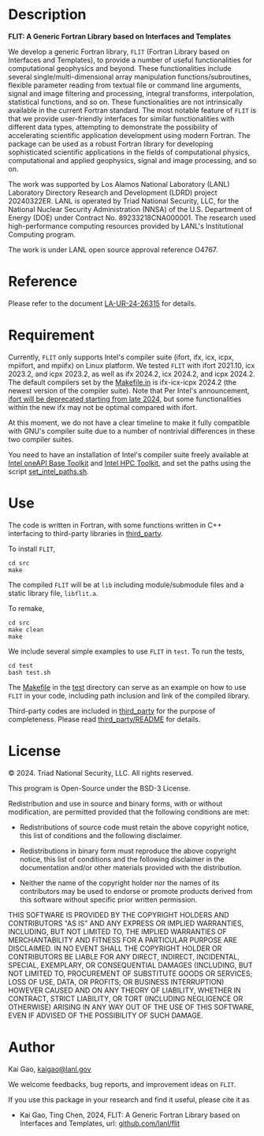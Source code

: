 # Description
**FLIT: A Generic Fortran Library based on Interfaces and Templates**

We develop a generic Fortran library, `FLIT` (Fortran Library based on Interfaces and Templates), to provide a number of useful functionalities for computational geophysics and beyond. These functionalities include several single/multi-dimensional array manipulation functions/subroutines, flexible parameter reading from textual file or command line arguments, signal and image filtering and processing, integral transforms, interpolation, statistical functions, and so on. These functionalities are not intrinsically available in the current Fortran standard. The most notable feature of `FLIT` is that we provide user-friendly interfaces for similar functionalities with different data types, attempting to demonstrate the possibility of accelerating scientific application development using modern Fortran. The package can be used as a robust Fortran library for developing sophisticated scientific applications in the fields of computational physics, computational and applied geophysics, signal and image processing, and so on. 

The work was supported by Los Alamos National Laboratory (LANL) Laboratory Directory Research and Development (LDRD) project 20240322ER. LANL is operated by Triad National Security, LLC, for the National Nuclear Security Administration (NNSA) of the U.S. Department of Energy (DOE) under Contract No. 89233218CNA000001. The research used high-performance computing resources provided by LANL's Institutional Computing program. 

The work is under LANL open source approval reference O4767.

# Reference
Please refer to the document [LA-UR-24-26315](doc/doc_libflit.pdf) for details. 

# Requirement
Currently, `FLIT` only supports Intel's compiler suite (ifort, ifx, icx, icpx, mpiifort, and mpiifx) on Linux platform. We tested `FLIT` with ifort 2021.10, icx 2023.2, and icpx 2023.2, as well as ifx 2024.2, icx 2024.2, and icpx 2024.2. The default compilers set by the [Makefile.in](src/Makefile.in) is ifx-icx-icpx 2024.2 (the newest version of the compiler suite). Note that Per Intel's announcement, [ifort will be deprecated starting from late 2024](https://www.intel.com/content/www/us/en/developer/articles/guide/porting-guide-for-ifort-to-ifx.html), but some functionalities within the new ifx may not be optimal compared with ifort. 

At this moment, we do not have a clear timeline to make it fully compatible with GNU's compiler suite due to a number of nontrivial differences in these two compiler suites. 

You need to have an installation of Intel's compiler suite freely available at [Intel oneAPI Base Toolkit](https://www.intel.com/content/www/us/en/developer/tools/oneapi/base-toolkit.html#gs.bed72v) and [Intel HPC Toolkit](https://www.intel.com/content/www/us/en/developer/tools/oneapi/hpc-toolkit.html#gs.bed5op), and set the paths using the script [set_intel_paths.sh](set_intel_paths.sh). 

# Use
The code is written in Fortran, with some functions written in C++ interfacing to third-party libraries in [third_party](third_party). 

To install `FLIT`, 

```
cd src
make
```

The compiled `FLIT` will be at `lib` including module/submodule files and a static library file, `libflit.a`. 

To remake, 

```
cd src
make clean
make
```

We include several simple examples to use `FLIT` in `test`. To run the tests, 

```
cd test
bash test.sh
```

The [Makefile](src/Makefile) in the [test](test) directory can serve as an example on how to use `FLIT` in your code, including path inclusion and link of the compiled library. 

Third-party codes are included in [third_party](third_party) for the purpose of completeness. Please read [third_party/README](third_party/README) for details. 

# License
&copy; 2024. Triad National Security, LLC. All rights reserved. 

This program is Open-Source under the BSD-3 License.

Redistribution and use in source and binary forms, with or without modification, are permitted provided that the following conditions are met:

- Redistributions of source code must retain the above copyright notice, this list of conditions and the following disclaimer.
 
- Redistributions in binary form must reproduce the above copyright notice, this list of conditions and the following disclaimer in the documentation and/or other materials provided with the distribution.
 
- Neither the name of the copyright holder nor the names of its contributors may be used to endorse or promote products derived from this software without specific prior written permission.

THIS SOFTWARE IS PROVIDED BY THE COPYRIGHT HOLDERS AND CONTRIBUTORS "AS IS" AND ANY EXPRESS OR IMPLIED WARRANTIES, INCLUDING, BUT NOT LIMITED TO, THE IMPLIED WARRANTIES OF MERCHANTABILITY AND FITNESS FOR A PARTICULAR PURPOSE ARE DISCLAIMED. IN NO EVENT SHALL THE COPYRIGHT HOLDER OR CONTRIBUTORS BE LIABLE FOR ANY DIRECT, INDIRECT, INCIDENTAL, SPECIAL, EXEMPLARY, OR CONSEQUENTIAL DAMAGES (INCLUDING, BUT NOT LIMITED TO, PROCUREMENT OF SUBSTITUTE GOODS OR SERVICES; LOSS OF USE, DATA, OR PROFITS; OR BUSINESS INTERRUPTION) HOWEVER CAUSED AND ON ANY THEORY OF LIABILITY, WHETHER IN CONTRACT, STRICT LIABILITY, OR TORT (INCLUDING NEGLIGENCE OR OTHERWISE) ARISING IN ANY WAY OUT OF THE USE OF THIS SOFTWARE, EVEN IF ADVISED OF THE POSSIBILITY OF SUCH DAMAGE.

# Author
Kai Gao, <kaigao@lanl.gov>

We welcome feedbacks, bug reports, and improvement ideas on `FLIT`. 

If you use this package in your research and find it useful, please cite it as

* Kai Gao, Ting Chen, 2024, FLIT: A Generic Fortran Library based on Interfaces and Templates, url: [github.com/lanl/flit](https://github.com/lanl/flit)
